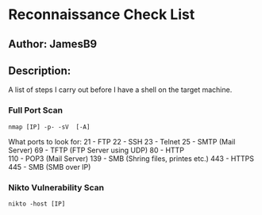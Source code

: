 # Reconnaissance Check List
## Author: JamesB9
## Description: 
A list of steps I carry out before I have a shell on the target machine.


### Full Port Scan

    nmap [IP] -p- -sV  [-A]
	
What ports to look for:
	21	 - FTP
	22	 - SSH
	23	 - Telnet 
	25	 - SMTP 	(Mail Server)
	69   - TFTP		(FTP Server using UDP)
	80	 - HTTP 	
	110  - POP3		(Mail Server)
	139  - SMB 		(Shring files, printes etc.)
	443  - HTTPS
	445  - SMB		(SMB over IP)
	
### Nikto Vulnerability Scan

	nikto -host [IP]

